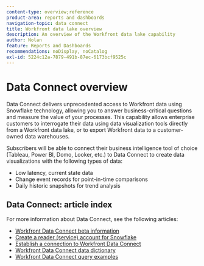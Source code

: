 ```yaml
---
content-type: overview;reference
product-area: reports and dashboards
navigation-topic: data connect
title: Workfront data lake overview
description: An overview of the Workfront data lake capability
author: Nolan
feature: Reports and Dashboards
recommendations: noDisplay, noCatalog
exl-id: 5224c12a-7879-491b-87ec-6173bcf9525c
---
```

# Data Connect overview

Data Connect delivers unprecedented access to Workfront data using Snowflake technology, allowing you to answer business-critical questions and measure the value of your processes. This capability allows enterprise customers to interrogate their data using data visualization tools directly from a Workfront data lake, or to export Workfront data to a customer-owned data warehouses.

Subscribers will be able to connect their business intelligence tool of choice (Tableau, Power BI, Domo, Looker, etc.) to Data Connect to create data visualizations with the following types of data:

* Low latency, current state data
* Change event records for point-in-time comparisons
* Daily historic snapshots for trend analysis

## Data Connect: article index

For more information about Data Connect, see the following articles:

* [Workfront Data Connect beta information](/help/quicksilver/product-announcements/betas/data-lake-beta/data-lake-beta-information.md)
* [Create a reader (service) account for Snowflake](/help/quicksilver/reports-and-dashboards/data-lake/create-a-reader-account.md)
* [Establish a connection to Workfront Data Connect](/help/quicksilver/reports-and-dashboards/data-lake/share-data-externally.md)
* [Workfront Data Connect data dictionary](/help/quicksilver/reports-and-dashboards/data-lake/data-dictionary.md)
* [Workfront Data Connect query examples](/help/quicksilver/reports-and-dashboards/data-lake/basic-query-examples.md)
